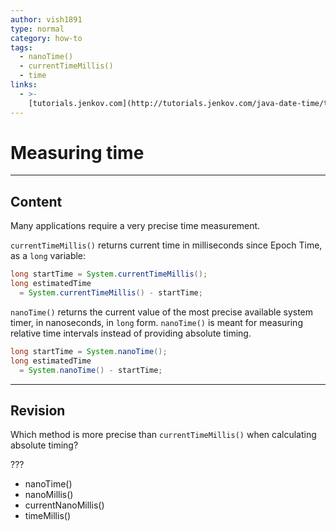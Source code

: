 ```yaml
---
author: vish1891
type: normal
category: how-to
tags:
  - nanoTime()
  - currentTimeMillis()
  - time
links:
  - >-
    [tutorials.jenkov.com](http://tutorials.jenkov.com/java-date-time/time-measurement.html){website}
---
```


# Measuring time


---

## Content

Many applications require a very precise time measurement. 

`currentTimeMillis()` returns current time in milliseconds since Epoch Time, as a `long` variable:

```java
long startTime = System.currentTimeMillis();
long estimatedTime 
  = System.currentTimeMillis() - startTime;
```

`nanoTime()` returns the current value of the most precise available system timer, in nanoseconds, in `long` form. `nanoTime()` is meant for measuring relative time intervals                   instead of providing absolute timing.

```java
long startTime = System.nanoTime();
long estimatedTime 
  = System.nanoTime() - startTime;
```


---

## Revision

Which method is more precise than `currentTimeMillis()` when calculating absolute timing?

???

- nanoTime()
- nanoMillis()
- currentNanoMillis()
- timeMillis()
